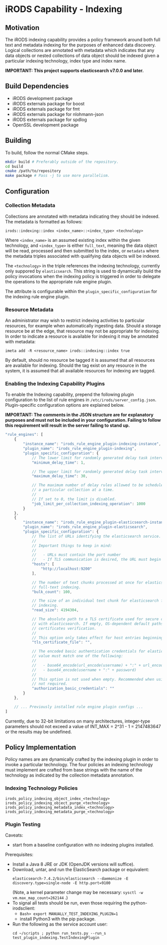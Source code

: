 # iRODS Capability - Indexing

## Motivation

The iRODS indexing capability provides a policy framework around both full text and metadata indexing for the purposes of enhanced data discovery. Logical collections are annotated with metadata which indicates that any data objects or nested collections of data object should be indexed given a particular indexing technology, index type and index name.

**IMPORTANT: This project supports elasticsearch v7.0.0 and later.**

## Build Dependencies

- iRODS development package
- iRODS externals package for boost
- iRODS externals package for fmt
- iRODS externals package for nlohmann-json
- iRODS externals package for spdlog
- OpenSSL development package

## Building

To build, follow the normal CMake steps.

```bash
mkdir build # Preferably outside of the repository.
cd build
cmake /path/to/repository
make package # Pass -j to use more parallelism.
```

## Configuration

### Collection Metadata

Collections are annotated with metadata indicating they should be indexed. The metadata is formatted as follows:
```
irods::indexing::index <index_name>::<index_type> <technology>
```
Where `<index_name>` is an assumed existing index within the given technology, and `<index_type>` is either `full_text`, meaning the data object will be read, processed and then submitted to the index, or `metadata` where the metadata triples associated with qualifying data objects will be indexed.

The `<technology>` in the triple references the indexing technology, currently only suppored by `elasticsearch`. This string is used to dynamically build the policy invocations when the indexing policy is triggered in order to delegate the operations to the appropriate rule engine plugin.

The attribute is configurable within the `plugin_specific_configuration` for the indexing rule engine plugin.

### Resource Metadata

An administrator may wish to restrict indexing activities to particular resources, for example when automatically ingesting data. Should a storage resource be at the edge, that resource may not be appropriate for indexing. In order to indicate a resource is available for indexing it may be annotated with metadata:
```
imeta add -R <resource_name> irods::indexing::index true
```
By default, should no resource be tagged it is assumed that all resources are available for indexing. Should the tag exist on any resource in the system, it is assumed that all available resources for indexing are tagged.

### Enabling the Indexing Capability Plugins

To enable the Indexing capability, prepend the following plugin configuration to the list of rule engines in `/etc/irods/server_config.json`. Plugin-specific configuration options are explained below.

**IMPORTANT: The comments in the JSON structure are for explanatory purposes and must not be included in your configuration. Failing to follow this requirement will result in the server failing to stand up.**

```js
"rule_engines": [
    {
        "instance_name": "irods_rule_engine_plugin-indexing-instance",
        "plugin_name": "irods_rule_engine_plugin-indexing",
        "plugin_specific_configuration": {
            // The lower limit for randomly generated delay task intervals.
            "minimum_delay_time": 1,

            // The upper limit for randomly generated delay task intervals.
            "maximum_delay_time": 30,

            // The maximum number of delay rules allowed to be scheduled for
            // a particular collection at a time.
            //
            // If set to 0, the limit is disabled.
            "job_limit_per_collection_indexing_operation": 1000
        }
    },
    {
        "instance_name": "irods_rule_engine_plugin-elasticsearch-instance",
        "plugin_name": "irods_rule_engine_plugin-elasticsearch",
        "plugin_specific_configuration": {
            // The list of URLs identifying the elasticsearch service.
            //
            // Important things to keep in mind:
            //
            //   - URLs must contain the port number
            //   - If TLS communication is desired, the URL must begin with "https"
            "hosts": [
                "http://localhost:9200"
            ],

            // The number of text chunks processed at once for elasticsearch
            // full-text indexing.
            "bulk_count": 100,

            // The size of an individual text chunk for elasticsearch full-text
            // indexing.
            "read_size": 4194304,

            // The absolute path to a TLS certificate used for secure communication
            // with elasticsearch. If empty, OS-dependent default paths are used for
            // certificates verification.
            //
            // This option only takes effect for host entries beginning with "https".
            "tls_certificate_file": "",

            // The encoded basic authentication credentials for elasticsearch. The
            // value must match one of the following:
            //
            //   - base64_encode(url_encode(username) + ":" + url_encode(password))
            //   - base64_encode(username + ":" + password)
            //
            // This option is not used when empty. Recommended when using TLS, but
            // not required.
            "authorization_basic_credentials": ""
        }
    },

    // ... Previously installed rule engine plugin configs ...
]
```

Currently, due to 32-bit limitations on many architectures, integer-type parameters should not exceed a value of INT_MAX = 2^31 - 1 = 2147483647 or the results may be undefined.

## Policy Implementation

Policy names are are dynamically crafted by the indexing plugin in order to invoke a particular technology. The four policies an indexing technology must implement are crafted from base strings with the name of the technology as indicated by the collection metadata annotation.

### Indexing Technology Policies
```
irods_policy_indexing_object_index_<technology>
irods_policy_indexing_object_purge_<technology>
irods_policy_indexing_metadata_index_<technology>
irods_policy_indexing_metadata_purge_<technology>
```

### Plugin Testing

Caveats:
   - start from a baseline configuration with no indexing plugins installed.

Prerequisites:
   - Install a Java 8 JRE or JDK (OpenJDK versions will suffice).
   - Download, untar, and run the ElasticSearch package or equivalent:
     ```
     elasticsearch-7.4.2/bin/elasticsearch --daemonize -E discovery.type=single-node -E http.port=9100
     ```
     (Note, a kernel parameter change may be necessary: `sysctl -w vm.max_map_count=262144` .)
   - To signal all tests should be run, even those requiring the python-irodsclient:
      * `Bash> export MANUALLY_TEST_INDEXING_PLUGIN=1`
      * install Python3 with the pip package.
   - Run the following as the service account user:
     ```
     cd ~/scripts ; python run_tests.py --run_s test_plugin_indexing.TestIndexingPlugin
     ```
